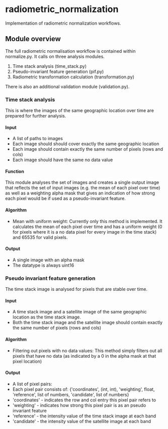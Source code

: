 # radiometric_normalization #
Implementation of radiometric normalization workflows.

## Module overview ##

The full radiometric normalisation workflow is contained within normalize.py. It calls on three analysis modules. 

1. Time stack analysis (time_stack.py)
2. Pseudo-invariant feature generation (pif.py)
3. Radiometric transformation calculation (transformation.py)

There is also an additional validation module (validation.py).

### Time stack analysis ###

This is where the images of the same geographic location over time are prepared for further analysis. 

#### Input ####
* A list of paths to images
* Each image should should cover exactly the same geographic location
* Each image should contain exactly the same number of pixels (rows and cols)
* Each image should have the same no data value

#### Function ####

This module analyses the set of images and creates a single output image that reflects the set of input images (e.g. the mean of each pixel over time) as well as a weighting alpha mask that gives an indication of how strong each pixel would be if used as a pseudo-invariant feature.

#### Algorithm ####
* Mean with uniform weight: Currently only this method is implemented. It calculates the mean of each pixel over time and has a uniform weight (0 for pixels where it is a no data pixel for every image in the time stack) and 65535 for valid pixels. 

#### Output #####
* A single image with an alpha mask
* The datatype is always uint16

### Pseudo invariant feature generation ###

The time stack image is analysed for pixels that are stable over time. 

#### Input ####
* A time stack image and a satellite image of the same geographic location as the time stack image.
* Both the time stack image and the satellite image should contain exactly the same number of pixels (rows and cols)

#### Algorithm ####
* Filtering out pixels with no data values: This method simply filters out all pixels that have no data (as indicated by a 0 in the alpha mask at that pixel location)

#### Output ####
* A list of pixel pairs: 
* Each pixel pair consists of: {'coordinates', (int, int),
             					'weighting', float,
             					'reference', list of numbers,
            	 				'candidate', list of numbers}
* 'coordinates' - indicates the row and col entry this pixel pair refers to
* 'weighting' - indicates how strong this pixel pair is as an pseudo invariant feature
* 'reference' - the intensity value of the time stack image at each band
* 'candidate' - the intensity value of the satellite image at each band
